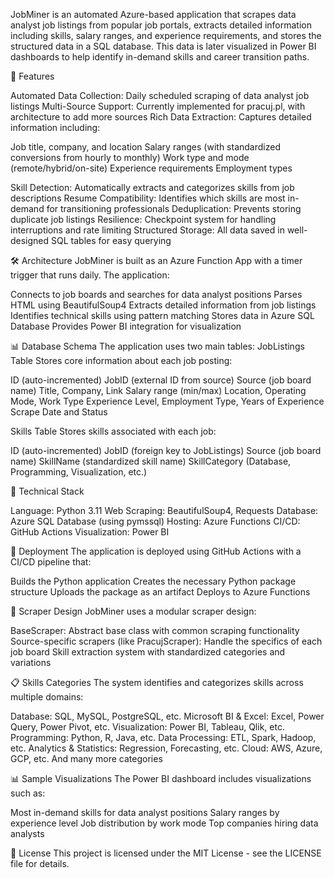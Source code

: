 JobMiner is an automated Azure-based application that scrapes data analyst job listings from popular job portals, extracts detailed information including skills, salary ranges, and experience requirements, and stores the structured data in a SQL database. This data is later visualized in Power BI dashboards to help identify in-demand skills and career transition paths.

🚀 Features

Automated Data Collection: Daily scheduled scraping of data analyst job listings
Multi-Source Support: Currently implemented for pracuj.pl, with architecture to add more sources
Rich Data Extraction: Captures detailed information including:

Job title, company, and location
Salary ranges (with standardized conversions from hourly to monthly)
Work type and mode (remote/hybrid/on-site)
Experience requirements
Employment types

Skill Detection: Automatically extracts and categorizes skills from job descriptions
Resume Compatibility: Identifies which skills are most in-demand for transitioning professionals
Deduplication: Prevents storing duplicate job listings
Resilience: Checkpoint system for handling interruptions and rate limiting
Structured Storage: All data saved in well-designed SQL tables for easy querying

🛠️ Architecture
JobMiner is built as an Azure Function App with a timer trigger that runs daily. The application:

Connects to job boards and searches for data analyst positions
Parses HTML using BeautifulSoup4
Extracts detailed information from job listings
Identifies technical skills using pattern matching
Stores data in Azure SQL Database
Provides Power BI integration for visualization

📊 Database Schema
The application uses two main tables:
JobListings Table
Stores core information about each job posting:

ID (auto-incremented)
JobID (external ID from source)
Source (job board name)
Title, Company, Link
Salary range (min/max)
Location, Operating Mode, Work Type
Experience Level, Employment Type, Years of Experience
Scrape Date and Status

Skills Table
Stores skills associated with each job:

ID (auto-incremented)
JobID (foreign key to JobListings)
Source (job board name)
SkillName (standardized skill name)
SkillCategory (Database, Programming, Visualization, etc.)

🔧 Technical Stack

Language: Python 3.11
Web Scraping: BeautifulSoup4, Requests
Database: Azure SQL Database (using pymssql)
Hosting: Azure Functions
CI/CD: GitHub Actions
Visualization: Power BI

🚀 Deployment
The application is deployed using GitHub Actions with a CI/CD pipeline that:

Builds the Python application
Creates the necessary Python package structure
Uploads the package as an artifact
Deploys to Azure Functions

🔄 Scraper Design
JobMiner uses a modular scraper design:

BaseScraper: Abstract base class with common scraping functionality
Source-specific scrapers (like PracujScraper): Handle the specifics of each job board
Skill extraction system with standardized categories and variations

📋 Skills Categories
The system identifies and categorizes skills across multiple domains:

Database: SQL, MySQL, PostgreSQL, etc.
Microsoft BI & Excel: Excel, Power Query, Power Pivot, etc.
Visualization: Power BI, Tableau, Qlik, etc.
Programming: Python, R, Java, etc.
Data Processing: ETL, Spark, Hadoop, etc.
Analytics & Statistics: Regression, Forecasting, etc.
Cloud: AWS, Azure, GCP, etc.
And many more categories

📊 Sample Visualizations
The Power BI dashboard includes visualizations such as:

Most in-demand skills for data analyst positions
Salary ranges by experience level
Job distribution by work mode
Top companies hiring data analysts

📄 License
This project is licensed under the MIT License - see the LICENSE file for details.
